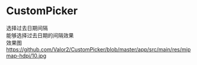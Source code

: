# CustomPicker
选择过去日期间隔   
能够选择过去日期的间隔效果  
效果图
https://github.com/Valor2/CustomPicker/blob/master/app/src/main/res/mipmap-hdpi/10.jpg
